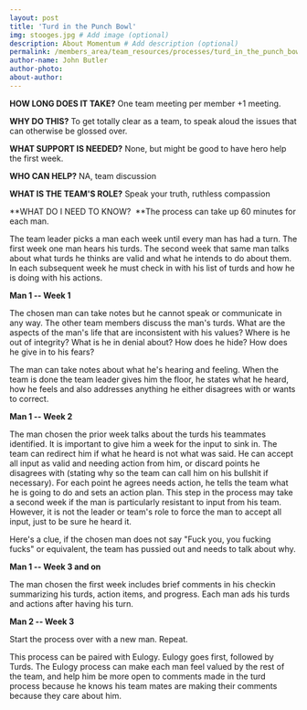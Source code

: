 ```yaml
---
layout: post
title: 'Turd in the Punch Bowl'
img: stooges.jpg # Add image (optional)
description: About Momentum # Add description (optional)
permalink: /members_area/team_resources/processes/turd_in_the_punch_bowl
author-name: John Butler
author-photo: 
about-author: 
---
```


**HOW LONG DOES IT TAKE?** One team meeting per member +1 meeting.

**WHY DO THIS?** To get totally clear as a team, to speak aloud the issues that can otherwise be glossed over.

**WHAT SUPPORT IS NEEDED?** None, but might be good to have hero help the first week.

**WHO CAN HELP?** NA, team discussion

**WHAT IS THE TEAM'S ROLE?** Speak your truth, ruthless compassion

**WHAT DO I NEED TO KNOW?  **The process can take up 60 minutes for each man.

The team leader picks a man each week until every man has had a turn. The first week one man hears his turds. The second week that same man talks about what turds he thinks are valid and what he intends to do about them. In each subsequent week he must check in with his list of turds and how he is doing with his actions.

**Man 1 -- Week 1**

The chosen man can take notes but he cannot speak or communicate in any way. The other team members discuss the man's turds. What are the aspects of the man's life that are inconsistent with his values? Where is he out of integrity? What is he in denial about? How does he hide? How does he give in to his fears?

The man can take notes about what he's hearing and feeling. When the team is done the team leader gives him the floor, he states what he heard, how he feels and also addresses anything he either disagrees with or wants to correct.

**Man 1 -- Week 2**

The man chosen the prior week talks about the turds his teammates identified. It is important to give him a week for the input to sink in. The team can redirect him if what he heard is not what was said. He can accept all input as valid and needing action from him, or discard points he disagrees with (stating why so the team can call him on his bullshit if necessary). For each point he agrees needs action, he tells the team what he is going to do and sets an action plan. This step in the process may take a second week if the man is particularly resistant to input from his team. However, it is not the leader or team's role to force the man to accept all input, just to be sure he heard it.

Here's a clue, if the chosen man does not say "Fuck you, you fucking fucks" or equivalent, the team has pussied out and needs to talk about why.

**Man 1 -- Week 3 and on**

The man chosen the first week includes brief comments in his checkin summarizing his turds, action items, and progress. Each man ads his turds and actions after having his turn.

**Man 2 -- Week 3**

Start the process over with a new man. Repeat.

This process can be paired with Eulogy. Eulogy goes first, followed by Turds. The Eulogy process can make each man feel valued by the rest of the team, and help him be more open to comments made in the turd process because he knows his team mates are making their comments because they care about him.
